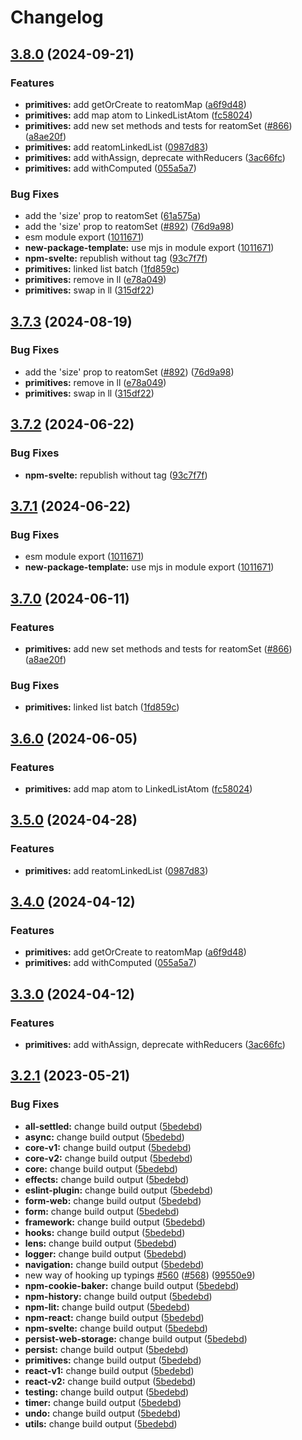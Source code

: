 # Changelog

## [3.8.0](https://github.com/MichailShcherbakov/reatom/compare/primitives-v3.7.3...primitives-v3.8.0) (2024-09-21)


### Features

* **primitives:** add getOrCreate to reatomMap ([a6f9d48](https://github.com/MichailShcherbakov/reatom/commit/a6f9d4843e7e983d1a37b0c3a85214642a4d0925))
* **primitives:** add map atom to LinkedListAtom ([fc58024](https://github.com/MichailShcherbakov/reatom/commit/fc580241e3867040a4513690a6b976d39f3ac6c0))
* **primitives:** add new set methods and tests for reatomSet ([#866](https://github.com/MichailShcherbakov/reatom/issues/866)) ([a8ae20f](https://github.com/MichailShcherbakov/reatom/commit/a8ae20f9abe8adbde4e4c44247578a00b227e5e3))
* **primitives:** add reatomLinkedList ([0987d83](https://github.com/MichailShcherbakov/reatom/commit/0987d83df0aec36996ce16a8890012773358c7ac))
* **primitives:** add withAssign, deprecate withReducers ([3ac66fc](https://github.com/MichailShcherbakov/reatom/commit/3ac66fc76fffa4ef05e9782d93c982020188196f))
* **primitives:** add withComputed ([055a5a7](https://github.com/MichailShcherbakov/reatom/commit/055a5a72524a5ce147ebbb1d7cbb4af7c9d88ca3))


### Bug Fixes

* add the 'size' prop to reatomSet ([61a575a](https://github.com/MichailShcherbakov/reatom/commit/61a575af4cc3d18d3575c1779aa6008b062e5c1a))
* add the 'size' prop to reatomSet ([#892](https://github.com/MichailShcherbakov/reatom/issues/892)) ([76d9a98](https://github.com/MichailShcherbakov/reatom/commit/76d9a986e2e897119a3708a117cc849ccd65f234))
* esm module export ([1011671](https://github.com/MichailShcherbakov/reatom/commit/10116719dd92d8102352a39e4ed772b8173d8668))
* **new-package-template:** use mjs in module export ([1011671](https://github.com/MichailShcherbakov/reatom/commit/10116719dd92d8102352a39e4ed772b8173d8668))
* **npm-svelte:** republish without tag ([93c7f7f](https://github.com/MichailShcherbakov/reatom/commit/93c7f7f5ec58247b1b3aec854cd83b0a0ecd6a6c))
* **primitives:** linked list batch ([1fd859c](https://github.com/MichailShcherbakov/reatom/commit/1fd859c7309e4e398a578a1b278fdded434c026b))
* **primitives:** remove in ll ([e78a049](https://github.com/MichailShcherbakov/reatom/commit/e78a049faf52e6924f74acc2907d16701517423c))
* **primitives:** swap in ll ([315df22](https://github.com/MichailShcherbakov/reatom/commit/315df224f9a17203905e7a10f5f0082812415244))

## [3.7.3](https://github.com/artalar/reatom/compare/primitives-v3.7.2...primitives-v3.7.3) (2024-08-19)


### Bug Fixes

* add the 'size' prop to reatomSet ([#892](https://github.com/artalar/reatom/issues/892)) ([76d9a98](https://github.com/artalar/reatom/commit/76d9a986e2e897119a3708a117cc849ccd65f234))
* **primitives:** remove in ll ([e78a049](https://github.com/artalar/reatom/commit/e78a049faf52e6924f74acc2907d16701517423c))
* **primitives:** swap in ll ([315df22](https://github.com/artalar/reatom/commit/315df224f9a17203905e7a10f5f0082812415244))

## [3.7.2](https://github.com/artalar/reatom/compare/primitives-v3.7.1...primitives-v3.7.2) (2024-06-22)


### Bug Fixes

* **npm-svelte:** republish without tag ([93c7f7f](https://github.com/artalar/reatom/commit/93c7f7f5ec58247b1b3aec854cd83b0a0ecd6a6c))

## [3.7.1](https://github.com/artalar/reatom/compare/primitives-v3.7.0...primitives-v3.7.1) (2024-06-22)


### Bug Fixes

* esm module export ([1011671](https://github.com/artalar/reatom/commit/10116719dd92d8102352a39e4ed772b8173d8668))
* **new-package-template:** use mjs in module export ([1011671](https://github.com/artalar/reatom/commit/10116719dd92d8102352a39e4ed772b8173d8668))

## [3.7.0](https://github.com/artalar/reatom/compare/primitives-v3.6.0...primitives-v3.7.0) (2024-06-11)


### Features

* **primitives:** add new set methods and tests for reatomSet ([#866](https://github.com/artalar/reatom/issues/866)) ([a8ae20f](https://github.com/artalar/reatom/commit/a8ae20f9abe8adbde4e4c44247578a00b227e5e3))


### Bug Fixes

* **primitives:** linked list batch ([1fd859c](https://github.com/artalar/reatom/commit/1fd859c7309e4e398a578a1b278fdded434c026b))

## [3.6.0](https://github.com/artalar/reatom/compare/primitives-v3.5.0...primitives-v3.6.0) (2024-06-05)


### Features

* **primitives:** add map atom to LinkedListAtom ([fc58024](https://github.com/artalar/reatom/commit/fc580241e3867040a4513690a6b976d39f3ac6c0))

## [3.5.0](https://github.com/artalar/reatom/compare/primitives-v3.4.0...primitives-v3.5.0) (2024-04-28)


### Features

* **primitives:** add reatomLinkedList ([0987d83](https://github.com/artalar/reatom/commit/0987d83df0aec36996ce16a8890012773358c7ac))

## [3.4.0](https://github.com/artalar/reatom/compare/primitives-v3.3.0...primitives-v3.4.0) (2024-04-12)


### Features

* **primitives:** add getOrCreate to reatomMap ([a6f9d48](https://github.com/artalar/reatom/commit/a6f9d4843e7e983d1a37b0c3a85214642a4d0925))
* **primitives:** add withComputed ([055a5a7](https://github.com/artalar/reatom/commit/055a5a72524a5ce147ebbb1d7cbb4af7c9d88ca3))

## [3.3.0](https://github.com/artalar/reatom/compare/primitives-v3.2.1...primitives-v3.3.0) (2024-04-12)


### Features

* **primitives:** add withAssign, deprecate withReducers ([3ac66fc](https://github.com/artalar/reatom/commit/3ac66fc76fffa4ef05e9782d93c982020188196f))

## [3.2.1](https://github.com/artalar/reatom/compare/primitives-v3.2.0...primitives-v3.2.1) (2023-05-21)


### Bug Fixes

* **all-settled:** change build output ([5bedebd](https://github.com/artalar/reatom/commit/5bedebda3a1ee92850d10f767686303b8ec2ba0e))
* **async:** change build output ([5bedebd](https://github.com/artalar/reatom/commit/5bedebda3a1ee92850d10f767686303b8ec2ba0e))
* **core-v1:** change build output ([5bedebd](https://github.com/artalar/reatom/commit/5bedebda3a1ee92850d10f767686303b8ec2ba0e))
* **core-v2:** change build output ([5bedebd](https://github.com/artalar/reatom/commit/5bedebda3a1ee92850d10f767686303b8ec2ba0e))
* **core:** change build output ([5bedebd](https://github.com/artalar/reatom/commit/5bedebda3a1ee92850d10f767686303b8ec2ba0e))
* **effects:** change build output ([5bedebd](https://github.com/artalar/reatom/commit/5bedebda3a1ee92850d10f767686303b8ec2ba0e))
* **eslint-plugin:** change build output ([5bedebd](https://github.com/artalar/reatom/commit/5bedebda3a1ee92850d10f767686303b8ec2ba0e))
* **form-web:** change build output ([5bedebd](https://github.com/artalar/reatom/commit/5bedebda3a1ee92850d10f767686303b8ec2ba0e))
* **form:** change build output ([5bedebd](https://github.com/artalar/reatom/commit/5bedebda3a1ee92850d10f767686303b8ec2ba0e))
* **framework:** change build output ([5bedebd](https://github.com/artalar/reatom/commit/5bedebda3a1ee92850d10f767686303b8ec2ba0e))
* **hooks:** change build output ([5bedebd](https://github.com/artalar/reatom/commit/5bedebda3a1ee92850d10f767686303b8ec2ba0e))
* **lens:** change build output ([5bedebd](https://github.com/artalar/reatom/commit/5bedebda3a1ee92850d10f767686303b8ec2ba0e))
* **logger:** change build output ([5bedebd](https://github.com/artalar/reatom/commit/5bedebda3a1ee92850d10f767686303b8ec2ba0e))
* **navigation:** change build output ([5bedebd](https://github.com/artalar/reatom/commit/5bedebda3a1ee92850d10f767686303b8ec2ba0e))
* new way of hooking up typings [#560](https://github.com/artalar/reatom/issues/560) ([#568](https://github.com/artalar/reatom/issues/568)) ([99550e9](https://github.com/artalar/reatom/commit/99550e98c34df7efd8431282a868a0483bed5dc8))
* **npm-cookie-baker:** change build output ([5bedebd](https://github.com/artalar/reatom/commit/5bedebda3a1ee92850d10f767686303b8ec2ba0e))
* **npm-history:** change build output ([5bedebd](https://github.com/artalar/reatom/commit/5bedebda3a1ee92850d10f767686303b8ec2ba0e))
* **npm-lit:** change build output ([5bedebd](https://github.com/artalar/reatom/commit/5bedebda3a1ee92850d10f767686303b8ec2ba0e))
* **npm-react:** change build output ([5bedebd](https://github.com/artalar/reatom/commit/5bedebda3a1ee92850d10f767686303b8ec2ba0e))
* **npm-svelte:** change build output ([5bedebd](https://github.com/artalar/reatom/commit/5bedebda3a1ee92850d10f767686303b8ec2ba0e))
* **persist-web-storage:** change build output ([5bedebd](https://github.com/artalar/reatom/commit/5bedebda3a1ee92850d10f767686303b8ec2ba0e))
* **persist:** change build output ([5bedebd](https://github.com/artalar/reatom/commit/5bedebda3a1ee92850d10f767686303b8ec2ba0e))
* **primitives:** change build output ([5bedebd](https://github.com/artalar/reatom/commit/5bedebda3a1ee92850d10f767686303b8ec2ba0e))
* **react-v1:** change build output ([5bedebd](https://github.com/artalar/reatom/commit/5bedebda3a1ee92850d10f767686303b8ec2ba0e))
* **react-v2:** change build output ([5bedebd](https://github.com/artalar/reatom/commit/5bedebda3a1ee92850d10f767686303b8ec2ba0e))
* **testing:** change build output ([5bedebd](https://github.com/artalar/reatom/commit/5bedebda3a1ee92850d10f767686303b8ec2ba0e))
* **timer:** change build output ([5bedebd](https://github.com/artalar/reatom/commit/5bedebda3a1ee92850d10f767686303b8ec2ba0e))
* **undo:** change build output ([5bedebd](https://github.com/artalar/reatom/commit/5bedebda3a1ee92850d10f767686303b8ec2ba0e))
* **utils:** change build output ([5bedebd](https://github.com/artalar/reatom/commit/5bedebda3a1ee92850d10f767686303b8ec2ba0e))
